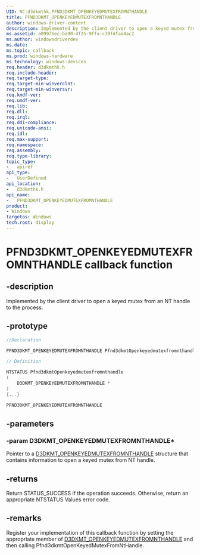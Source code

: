 ```yaml
---
UID: NC:d3dkmthk.PFND3DKMT_OPENKEYEDMUTEXFROMNTHANDLE
title: PFND3DKMT_OPENKEYEDMUTEXFROMNTHANDLE
author: windows-driver-content
description: Implemented by the client driver to open a keyed mutex from an NT handle to the process.
ms.assetid: a09976ec-ba90-4f25-9ffa-c39fdfaa4ac2
ms.author: windowsdriverdev
ms.date:
ms.topic: callback
ms.prod: windows-hardware
ms.technology: windows-devices
req.header: d3dkmthk.h
req.include-header:
req.target-type:
req.target-min-winverclnt:
req.target-min-winversvr:
req.kmdf-ver:
req.umdf-ver:
req.lib:
req.dll:
req.irql:
req.ddi-compliance:
req.unicode-ansi:
req.idl:
req.max-support:
req.namespace:
req.assembly:
req.type-library:
topic_type:
-	apiref
api_type:
-	UserDefined
api_location:
-	d3dkmthk.h
api_name:
-	PFND3DKMT_OPENKEYEDMUTEXFROMNTHANDLE
product: 
- Windows
targetos: Windows
tech.root: display
---
```


# PFND3DKMT_OPENKEYEDMUTEXFROMNTHANDLE callback function

## -description

Implemented by the client driver to open a keyed mutex from an NT handle to the process.

## -prototype

```cpp
//Declaration

PFND3DKMT_OPENKEYEDMUTEXFROMNTHANDLE Pfnd3dkmtOpenkeyedmutexfromnthandle;

// Definition

NTSTATUS Pfnd3dkmtOpenkeyedmutexfromnthandle
(
	D3DKMT_OPENKEYEDMUTEXFROMNTHANDLE *
)
{...}

PFND3DKMT_OPENKEYEDMUTEXFROMNTHANDLE


```

## -parameters

### -param D3DKMT_OPENKEYEDMUTEXFROMNTHANDLE*

Pointer to a [D3DKMT_OPENKEYEDMUTEXFROMNTHANDLE](ns-d3dkmthk-_d3dkmt_openkeyedmutexfromnthandle.md) structure that contains information to open a keyed mutex from NT handle.

## -returns

Return STATUS_SUCCESS if the operation succeeds. Otherwise, return an appropriate NTSTATUS Values error code.

## -remarks

Register your implementation of this callback function by setting the appropriate member of [D3DKMT_OPENKEYEDMUTEXFROMNTHANDLE](ns-d3dkmthk-_d3dkmt_openkeyedmutexfromnthandle.md) and then calling Pfnd3dkmtOpenKeyedMutexFromNtHandle.

